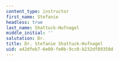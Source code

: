 ```yaml
---
content_type: instructor
first_name: Stefanie
headless: true
last_name: Shattuck-Hufnagel
middle_initial: ''
salutation: Dr.
title: Dr. Stefanie Shattuck-Hufnagel
uid: a42dfeb7-6e09-fe0b-9cc0-b232df89350d
---
```

